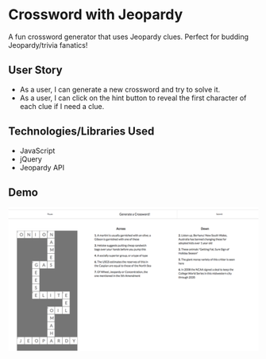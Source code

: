 # Crossword with Jeopardy

A fun crossword generator that uses Jeopardy clues. Perfect for budding Jeopardy/trivia fanatics!

## User Story

  * As a user, I can generate a new crossword and try to solve it.
  * As a user, I can click on the hint button to reveal the first character of each clue if I need a clue.

## Technologies/Libraries Used
  * JavaScript
  * jQuery
  * Jeopardy API

## Demo
![Demo](https://github.com/rkoko/crossword-puzzle-frontend/blob/master/public/js_screenshot.png)
